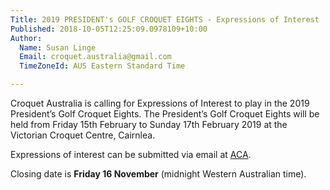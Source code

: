 ```yaml
---
Title: 2019 PRESIDENT's GOLF CROQUET EIGHTS - Expressions of Interest
Published: 2018-10-05T12:25:09.0978109+10:00
Author:
  Name: Susan Linge
  Email: croquet.australia@gmail.com
  TimeZoneId: AUS Eastern Standard Time

---
```

Croquet Australia is calling for Expressions of Interest to play in the 2019 President’s Golf Croquet Eights. The President’s Golf Croquet Eights will be held from Friday 15th February to Sunday 17th February 2019 at the Victorian Croquet Centre, Cairnlea. 

Expressions of interest can be submitted via email at [ACA](mailto:croquet.australia@gmail.com). 

Closing date is **Friday 16 November** (midnight Western Australian time).